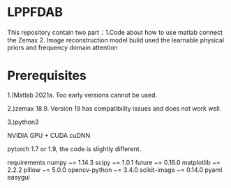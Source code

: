 # LPPFDAB
This repository contain two part：1.Code about how to use matlab connect the Zemax 2. Image reconstruction model bulid used the learnable physical priors and frequency domain attention 
# Prerequisites
1.)Matlab 2021a. Too early versions cannot be used. 

2.)zemax 18.9. Version 19 has compatibility issues and does not work well.

3.)python3

NVIDIA GPU + CUDA cuDNN

pytorch 1.7 or 1.9, the code is slightly different.

requirements
numpy ~= 1.14.3
scipy ~= 1.0.1
future ~= 0.16.0
matplotlib ~= 2.2.2
pillow ~= 5.0.0
opencv-python ~= 3.4.0
scikit-image ~= 0.14.0
pyaml
easygui
